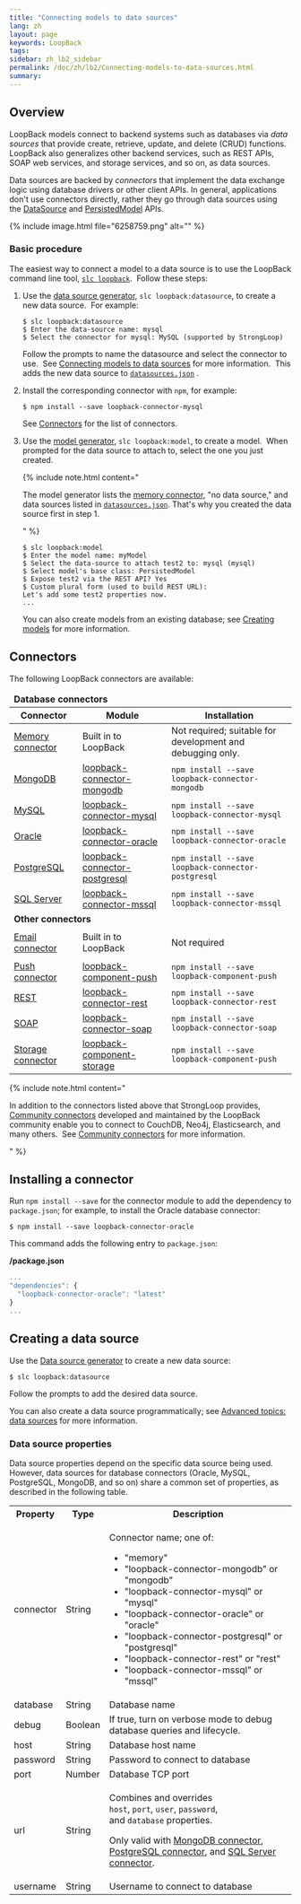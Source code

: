 ```yaml
---
title: "Connecting models to data sources"
lang: zh
layout: page
keywords: LoopBack
tags:
sidebar: zh_lb2_sidebar
permalink: /doc/zh/lb2/Connecting-models-to-data-sources.html
summary:
---
```


## Overview

LoopBack models connect to backend systems such as databases via _data sources_ that provide create, retrieve, update, and delete (CRUD) functions. LoopBack also generalizes other backend services, such as REST APIs, SOAP web services, and storage services, and so on, as data sources.

Data sources are backed by _connectors_ that implement the data exchange logic using database drivers or other client APIs. In general, applications don't use connectors directly, rather they go through data sources using the [DataSource](http://apidocs.strongloop.com/loopback-datasource-juggler/#datasource-new-datasourcename-settings) and [PersistedModel](http://apidocs.strongloop.com/loopback/#persistedmodel-new-persistedmodel) APIs.

{% include image.html file="6258759.png" alt="" %} 

### Basic procedure

The easiest way to connect a model to a data source is to use the LoopBack command line tool, [`slc loopback`](https://docs.strongloop.com/display/NODE/slc+loopback).  Follow these steps:

1.  Use the [data source generator](/doc/{{page.lang}}/lb2/Data-source-generator.html), `slc loopback:datasource`, to create a new data source.  For example: 

    ```
    $ slc loopback:datasource
    $ Enter the data-source name: mysql
    $ Select the connector for mysql: MySQL (supported by StrongLoop)
    ```

    Follow the prompts to name the datasource and select the connector to use.  See [Connecting models to data sources](/doc/{{page.lang}}/lb2/Connecting-models-to-data-sources.html) for more information.  This adds the new data source to [`datasources.json`](/doc/{{page.lang}}/lb2/datasources.json.html) .

2.  Install the corresponding connector with `npm`, for example: 

    `$ npm install --save loopback-connector-mysql`

    See [Connectors](/doc/{{page.lang}}/lb2/Connecting-models-to-data-sources.html) for the list of connectors.

3.  Use the [model generator](/doc/{{page.lang}}/lb2/Using-the-model-generator.html), `slc loopback:model`, to create a model.  When prompted for the data source to attach to, select the one you just created. 

    {% include note.html content="

    The model generator lists the [memory connector](/doc/{{page.lang}}/lb2/Memory-connector.html), \"no data source,\" and data sources listed in [`datasources.json`](/doc/{{page.lang}}/lb2/datasources.json.html). That's why you created the data source first in step 1.

    " %}

    ```
    $ slc loopback:model
    $ Enter the model name: myModel
    $ Select the data-source to attach test2 to: mysql (mysql)
    $ Select model's base class: PersistedModel
    $ Expose test2 via the REST API? Yes
    $ Custom plural form (used to build REST URL):
    Let's add some test2 properties now.
    ...
    ```

    You can also create models from an existing database; see [Creating models](/doc/{{page.lang}}/lb2/Creating-models.html) for more information.

## Connectors

The following LoopBack connectors are available:

<table>
  <thead>
    <tr>
      <td colspan="3" data-highlight-colour="red"><strong>Database connectors</strong></td>
    </tr>
    <tr>
      <th>Connector</th>
      <th>Module</th>
      <th>Installation</th>
    </tr>
  </thead>
  <tbody>
    <tr>
      <td><a href="/doc/{{page.lang}}/lb2/Memory-connector.html">Memory connector</a></td>
      <td>Built in to LoopBack</td>
      <td>Not required; suitable for development and debugging only.</td>
    </tr>
    <tr>
      <td><a href="/doc/{{page.lang}}/lb2/MongoDB-connector.html">MongoDB</a></td>
      <td><a href="http://github.com/strongloop/loopback-connector-mongodb" class="external-link" rel="nofollow">loopback-connector-mongodb</a></td>
      <td><code>npm install --save loopback-connector-mongodb</code></td>
    </tr>
    <tr>
      <td><a href="/doc/{{page.lang}}/lb2/MySQL-connector.html">MySQL</a></td>
      <td><a href="http://github.com/strongloop/loopback-connector-mysql" class="external-link" rel="nofollow">loopback-connector-mysql</a></td>
      <td><code>npm install <span>--save </span>loopback-connector-mysql</code></td>
    </tr>
    <tr>
      <td><a href="/doc/{{page.lang}}/lb2/Oracle-connector.html">Oracle</a></td>
      <td><a href="http://github.com/strongloop/loopback-connector-oracle" class="external-link" rel="nofollow">loopback-connector-oracle</a></td>
      <td><code>npm install --save loopback-connector-oracle</code></td>
    </tr>
    <tr>
      <td><a href="/doc/{{page.lang}}/lb2/PostgreSQL-connector.html">PostgreSQL</a></td>
      <td><a href="http://github.com/strongloop/loopback-connector-mysql" class="external-link" rel="nofollow">loopback-connector-postgresql</a></td>
      <td><code>npm install <span>--save </span>loopback-connector-postgresql</code></td>
    </tr>
    <tr>
      <td><a href="/doc/{{page.lang}}/lb2/SQL-Server-connector.html">SQL Server</a></td>
      <td><a href="https://github.com/strongloop/loopback-connector-mssql" class="external-link" rel="nofollow">loopback-connector-mssql</a></td>
      <td><code>npm install <span>--save </span>loopback-connector-mssql</code></td>
    </tr>
    <tr>
      <td colspan="3" data-highlight-colour="red"><strong>Other connectors</strong></td>
    </tr>
    <tr>
      <td><a href="/doc/{{page.lang}}/lb2/Email-connector.html">Email connector</a></td>
      <td>Built in to LoopBack</td>
      <td>
        <p>Not required</p>
      </td>
    </tr>
    <tr>
      <td><a href="/doc/{{page.lang}}/lb2/Push-connector.html">Push connector</a><span>&nbsp;</span></td>
      <td><a href="https://github.com/strongloop/loopback-component-push" class="external-link" rel="nofollow">loopback-component-push</a></td>
      <td><code><span>npm install </span><span>--save </span><span>loopback-component-push</span></code></td>
    </tr>
    <tr>
      <td><a href="/doc/{{page.lang}}/lb2/REST-connector.html">REST</a></td>
      <td><a href="http://github.com/strongloop/loopback-connector-rest" class="external-link" rel="nofollow">loopback-connector-rest</a></td>
      <td><code>npm install <span>--save </span>loopback-connector-rest</code></td>
    </tr>
    <tr>
      <td><a href="/doc/{{page.lang}}/lb2/SOAP-connector.html">SOAP</a></td>
      <td><a href="http://github.com/strongloop/loopback-connector-soap" class="external-link" rel="nofollow">loopback-connector-soap</a></td>
      <td><code><span><span>npm install <span>--save </span></span>loopback-connector-soap</span></code></td>
    </tr>
    <tr>
      <td><a href="/doc/{{page.lang}}/lb2/Storage-connector.html">Storage connector</a></td>
      <td><a href="https://github.com/strongloop/loopback-component-storage" class="external-link" rel="nofollow">loopback-component-storage</a><span>&nbsp;</span><span>&nbsp;</span></td>
      <td><code><span>npm install </span><span>--save </span><span>loopback-component-push</span></code></td>
    </tr>
  </tbody>
</table>

{% include note.html content="

In addition to the connectors listed above that StrongLoop provides, [Community connectors](/doc/{{page.lang}}/lb2/Community-connectors.html) developed and maintained by the LoopBack community enable you to connect to CouchDB, Neo4j, Elasticsearch, and many others.  See [Community connectors](/doc/{{page.lang}}/lb2/Community-connectors.html) for more information.

" %}

## Installing a connector

Run `npm install --save` for the connector module to add the dependency to `package.json`; for example, to install the Oracle database connector:

`$ npm install --save loopback-connector-oracle`

This command adds the following entry to `package.json`: 

**/package.json**

```js
...
"dependencies": {
  "loopback-connector-oracle": "latest"
}
...
```

## Creating a data source

Use the [Data source generator](/doc/{{page.lang}}/lb2/Data-source-generator.html) to create a new data source:

`$ slc loopback:datasource`

Follow the prompts to add the desired data source.

You can also create a data source programmatically; see [Advanced topics: data sources](https://docs.strongloop.com/display/LB/Advanced+topics%3A+data+sources) for more information.

### Data source properties

Data source properties depend on the specific data source being used. However, data sources for database connectors (Oracle, MySQL, PostgreSQL, MongoDB, and so on) share a common set of properties, as described in the following table.

<table>
  <tbody>
    <tr>
      <th>Property</th>
      <th>Type</th>
      <th>Description</th>
    </tr>
    <tr>
      <td>connector</td>
      <td>String</td>
      <td>
        <p>Connector name; one of:</p>
        <ul>
          <li>"memory"</li>
          <li><span>"loopback-connector-mongodb" or "mongodb"</span></li>
          <li><span><span>"loopback-connector-mysql" or "mysql"</span></span>
          </li>
          <li><span><span><span>"loopback-connector-oracle" or "oracle"</span></span>
            </span>
          </li>
          <li><span><span><span><span>"loopback-connector-postgresql" or "postgresql"</span></span>
            </span>
            </span>
          </li>
          <li><span><span><span><span><span>"loopback-connector-rest" or "rest"</span></span>
            </span>
            </span>
            </span>
          </li>
          <li><span><span><span><span><span><span>"loopback-connector-mssql" or "mssql"</span></span>
            </span>
            </span>
            </span>
            </span>
          </li>
        </ul>
      </td>
    </tr>
    <tr>
      <td>database</td>
      <td>String</td>
      <td>Database name</td>
    </tr>
    <tr>
      <td>debug</td>
      <td><span>Boolean</span></td>
      <td>If true, turn on verbose mode to debug database queries and lifecycle.</td>
    </tr>
    <tr>
      <td>host</td>
      <td><span>String</span></td>
      <td>Database host name</td>
    </tr>
    <tr>
      <td>password</td>
      <td><span>String</span></td>
      <td>Password to connect to database</td>
    </tr>
    <tr>
      <td>port</td>
      <td>Number</td>
      <td>Database TCP port</td>
    </tr>
    <tr>
      <td>url</td>
      <td>String</td>
      <td>
        <p>Combines and overrides <code>host</code>,&nbsp;<code>port</code>,&nbsp;<code>user</code>,&nbsp;<code>password</code>, and&nbsp;<code>database</code>&nbsp;properties.</p>
        <p>Only valid with <a href="/doc/{{page.lang}}/lb2/MongoDB-connector.html">MongoDB connector</a>, <a href="/doc/{{page.lang}}/lb2/PostgreSQL-connector.html">PostgreSQL connector</a>, and <a href="/doc/{{page.lang}}/lb2/SQL-Server-connector.html">SQL Server connector</a>.</p>
      </td>
    </tr>
    <tr>
      <td>username</td>
      <td><span>String</span></td>
      <td>Username to connect to database</td>
    </tr>
  </tbody>
</table>
